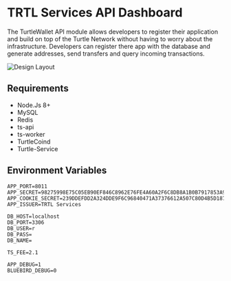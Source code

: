 # TRTL Services API Dashboard

The TurtleWallet API module allows developers to register their application and build on top of the Turtle Network without having to worry about the infrastructure. Developers can register there app with the database and generate addresses, send transfers and query incoming transactions.

![Design Layout](readme_layout.png)

## Requirements
- Node.Js 8+
- MySQL
- Redis
- ts-api
- ts-worker
- TurtleCoind
- Turtle-Service

## Environment Variables

```
APP_PORT=8011
APP_SECRET=98275998E75C05EB90EF846C8962E76FE4A60A2F6C8DB8A1B0B7917853A900B7
APP_COOKIE_SECRET=239DDEFDD2A324DDE9F6C96840471A37376612A507C80D4B5D187881E75F67319
APP_ISSUER=TRTL Services

DB_HOST=localhost
DB_PORT=3306
DB_USER=r
DB_PASS=
DB_NAME=

TS_FEE=2.1

APP_DEBUG=1
BLUEBIRD_DEBUG=0
```